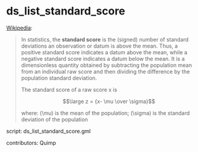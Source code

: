 ds_list_standard_score
======================

[Wikipedia]:

> In statistics, the **standard score** is the (signed) number of standard 
> deviations an observation or datum is above the mean. Thus, a positive
> standard score indicates a datum above the mean, while a negative standard
> score indicates a datum below the mean. It is a dimensionless quantity
> obtained by subtracting the population mean from an individual raw score
> and then dividing the difference by the population standard deviation.
>
> The standard score of a raw score x is
>
> $$\large z = {x- \mu \over \sigma}$$
>
> where: \(\mu\) is the mean of the population;
> \(\sigma\) is the standard deviation of the population

[Wikipedia]: http://en.wikipedia.org/wiki/Standard_score

script: ds_list_standard_score.gml

contributors: Quimp
